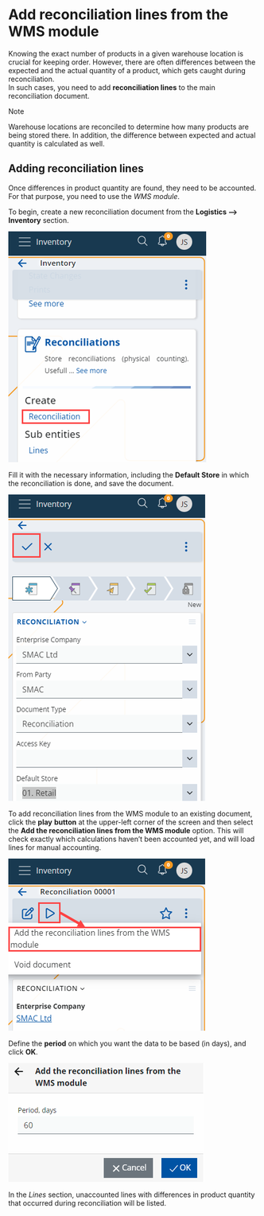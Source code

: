 # Add reconciliation lines from the WMS module


Knowing the exact number of products in a given warehouse location is crucial for keeping order. However, there are often differences between the expected and the actual quantity of a product, which gets caught during reconciliation. <br> In such cases, you need to add **reconciliation lines** to the main reconciliation document. 

> [!NOTE] 
> 
> Warehouse locations are reconciled to determine how many products are being stored there. In addition, the difference between expected and actual quantity is calculated as well.

## Adding reconciliation lines

Once differences in product quantity are found, they need to be accounted. For that purpose, you need to use the _WMS module_.

To begin, create a new reconciliation document from the **Logistics --> Inventory** section.

![Picture](pictures/create-reconciliation.png)
 
Fill it with the necessary information, including the **Default Store** in which the reconciliation is done, and save the document.

![Picture](pictures/default-store.png)

To add reconciliation lines from the WMS module to an existing document, click the **play** **button** at the upper-left corner of the screen and then select the **Add the reconciliation lines from the WMS module** option. This will check exactly which calculations haven’t been accounted yet, and will load lines for manual accounting.

![Picture](pictures/reconciliation-play.png)

Define the **period** on which you want the data to be based (in days), and click **OK**.

![Picture](pictures/reconciliation-period.png)
 
In the _Lines_ section, unaccounted lines with differences in product quantity that occurred during reconciliation will be listed. 



